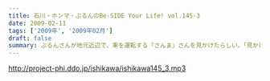 ```yaml
---
title: 石川・ホンマ・ぶるんのBe-SIDE Your Life! vol.145-3
date: 2009-02-11
tags: ['2009年', '2009年02月']
draft: false
summary: ぶるんさんが地元近辺で、車を運転する「さんま」さんを見かけたらしい。「見かけた」だけなのにそのオーラに圧倒されてビビったとのこと・・・ぶるんさんのことは思ったより簡単に圧倒することが可能なようです。NAMAE
---
```


http://project-phi.ddo.jp/ishikawa/ishikawa145_3.mp3
